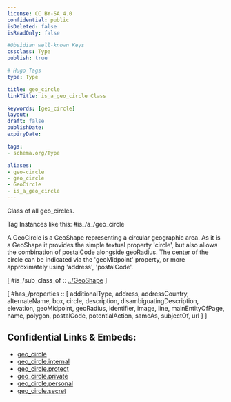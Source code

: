 ```yaml
---
license: CC BY-SA 4.0
confidential: public
isDeleted: false
isReadOnly: false

#Obsidian well-known Keys
cssclass: Type
publish: true

# Hugo Tags
type: Type

title: geo_circle
linkTitle: is_a_geo_circle Class

keywords: [geo_circle]
layout: 
draft: false
publishDate:
expiryDate: 

tags:
- schema.org/Type

aliases:
- geo-circle
- geo_circle
- GeoCircle
- is_a_geo_circle
---
```


Class of all geo_circles.

Tag Instances like this: 
#is_/a_/geo_circle

A GeoCircle is a GeoShape representing a circular geographic area. As it is a GeoShape
          it provides the simple textual property 'circle', but also allows the combination of postalCode alongside geoRadius.
          The center of the circle can be indicated via the 'geoMidpoint' property, or more approximately using 'address', 'postalCode'.

[ #is_/sub_class_of :: [../GeoShape](../GeoShape) ]

[ #has_/properties :: [ additionalType, address, addressCountry, alternateName, box, circle, description, disambiguatingDescription, elevation, geoMidpoint, geoRadius, identifier, image, line, mainEntityOfPage, name, polygon, postalCode, potentialAction, sameAs, subjectOf, url ] ]



## Confidential Links & Embeds: 
- [geo_circle](../../../../../../../_public/schema.org/Type/is_a_/intangible/structured_value/geo_shape/geo_circle.md) 
- [geo_circle.internal](../../../../../../../_internal/schema.org/Type/is_a_/intangible/structured_value/geo_shape/geo_circle.internal.md) 
- [geo_circle.protect](../../../../../../../_protect/schema.org/Type/is_a_/intangible/structured_value/geo_shape/geo_circle.protect.md) 
- [geo_circle.private](../../../../../../../_private/schema.org/Type/is_a_/intangible/structured_value/geo_shape/geo_circle.private.md) 
- [geo_circle.personal](../../../../../../../_personal/schema.org/Type/is_a_/intangible/structured_value/geo_shape/geo_circle.personal.md) 
- [geo_circle.secret](../../../../../../../_secret/schema.org/Type/is_a_/intangible/structured_value/geo_shape/geo_circle.secret.md) 
